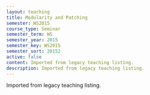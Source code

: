 ```yaml
---
layout: teaching
title: Modularity and Patching
semester: WS2015
course_type: Seminar
semester_term: WS
semester_year: 2015
semester_key: WS2015
semester_sort: 20152
active: false
content: Imported from legacy teaching listing.
description: Imported from legacy teaching listing.
---
```

Imported from legacy teaching listing.
